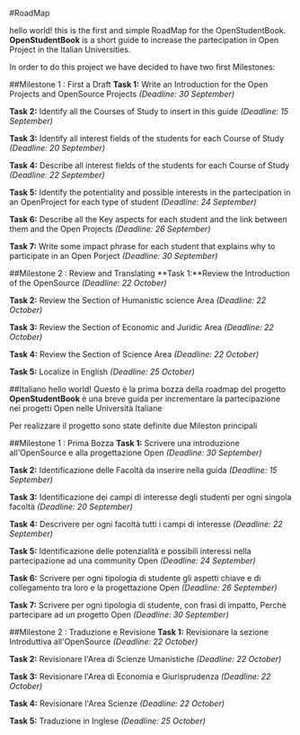#RoadMap

hello world! this is the first and simple RoadMap for the OpenStudentBook.
**OpenStudentBook** is a short guide to increase the partecipation in Open Project in the Italian Universities.

In order to do this project we have decided to have two first Milestones:

##Milestone 1 : First a Draft
**Task 1:** Write an Introduction for the Open Projects and OpenSource Projects 
*(Deadline: 30 September)*

**Task 2:** Identify all the Courses of Study to insert in this guide
*(Deadline: 15 September)*

**Task 3:** Identify all interest fields of the students for each Course of Study
*(Deadline: 20 September)*

**Task 4:** Describe all interest fields of the students for each Course of Study
*(Deadline: 22 September)*

**Task 5:** Identify the potentiality and possible interests in the partecipation in an OpenProject for each type of student
*(Deadline: 24 September)*

**Task 6:** Describe all the Key aspects for each student and the link between them and the Open Projects
*(Deadline: 26 September)*

**Task 7:** Write some impact phrase for each student that explains why to participate in an Open Porject
*(Deadline: 30 September)*

##Milestone 2 : Review and Translating
**Task 1:**Review the Introduction of the OpenSource
*(Deadline: 22 October)*

**Task 2:** Review the Section of Humanistic science Area
*(Deadline: 22 October)*

**Task 3:** Review the Section of Economic and Juridic Area
*(Deadline: 22 October)*

**Task 4:** Review the Section of Science Area
*(Deadline: 22 October)*

**Task 5:** Localize in English
*(Deadline: 25 October)*

##Italiano 
hello world! Questo è la prima bozza della roadmap del progetto
**OpenStudentBook** è una breve guida per incrementare la partecipazione nei progetti Open nelle Università Italiane

Per realizzare il progetto sono state definite due Mileston principali

##Milestone 1 : Prima Bozza
**Task 1:** Scrivere una introduzione all'OpenSource e alla progettazione Open
*(Deadline: 30 September)*

**Task 2:** Identificazione delle Facoltà da inserire nella guida
*(Deadline: 15 September)*

**Task 3:** Identificazione dei campi di interesse degli studenti per ogni singola facoltà
*(Deadline: 20 September)*

**Task 4:** Descrivere per ogni facoltà tutti i campi di interesse
*(Deadline: 22 September)*

**Task 5:** Identificazione delle potenzialità e possibili interessi nella partecipazione ad una community Open
*(Deadline: 24 September)*

**Task 6:** Scrivere per ogni tipologia di studente gli aspetti chiave e di collegamento tra loro e la progettazione Open 
*(Deadline: 26 September)*

**Task 7:** Scrivere per ogni tipologia di studente, con frasi di impatto, Perchè partecipare ad un progetto Open
*(Deadline: 30 September)*

##Milestone 2 : Traduzione e Revisione
**Task 1:** Revisionare la sezione Introduttiva all'OpenSource
*(Deadline: 22 October)*

**Task 2:** Revisionare l'Area di Scienze Umanistiche
*(Deadline: 22 October)*

**Task 3:** Revisionare l'Area di Economia e Giurisprudenza
*(Deadline: 22 October)*

**Task 4:** Revisionare l'Area Scienze
*(Deadline: 22 October)*

**Task 5:** Traduzione in Inglese
*(Deadline: 25 October)*
